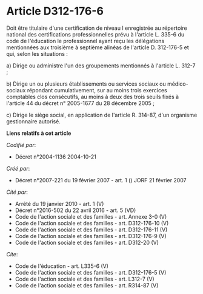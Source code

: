 # Article D312-176-6

Doit être titulaire d'une certification de niveau I enregistrée au répertoire national des certifications professionnelles
prévu à l'article L. 335-6 du code de l'éducation le professionnel ayant reçu les délégations mentionnées aux troisième à
septième alinéas de l'article D. 312-176-5 et qui, selon les situations : 

a) Dirige ou administre l'un des groupements mentionnés à l'article L. 312-7 ; 

b) Dirige un ou plusieurs établissements ou services sociaux ou médico-sociaux répondant cumulativement, sur au moins trois
exercices comptables clos consécutifs, au moins à deux des trois seuils fixés à l'article 44 du décret n° 2005-1677 du 28
décembre 2005 ; 

c) Dirige le siège social, en application de l'article R. 314-87, d'un organisme gestionnaire autorisé.

**Liens relatifs à cet article**

_Codifié par_:

  - Décret n°2004-1136 2004-10-21

_Créé par_:

  - Décret n°2007-221 du 19 février 2007 - art. 1 () JORF 21 février 2007

_Cité par_:

  - Arrêté du 19 janvier 2010 - art. 1 (V)
  - Décret n°2016-502 du 22 avril 2016 - art. 5 (VD)
  - Code de l'action sociale et des familles - art. Annexe 3-0 (V)
  - Code de l'action sociale et des familles - art. D312-176-10 (V)
  - Code de l'action sociale et des familles - art. D312-176-11 (V)
  - Code de l'action sociale et des familles - art. D312-176-9 (V)
  - Code de l'action sociale et des familles - art. D312-20 (V)

_Cite_:

  - Code de l'éducation - art. L335-6 (V)
  - Code de l'action sociale et des familles - art. D312-176-5 (V)
  - Code de l'action sociale et des familles - art. L312-7 (V)
  - Code de l'action sociale et des familles - art. R314-87 (V)
